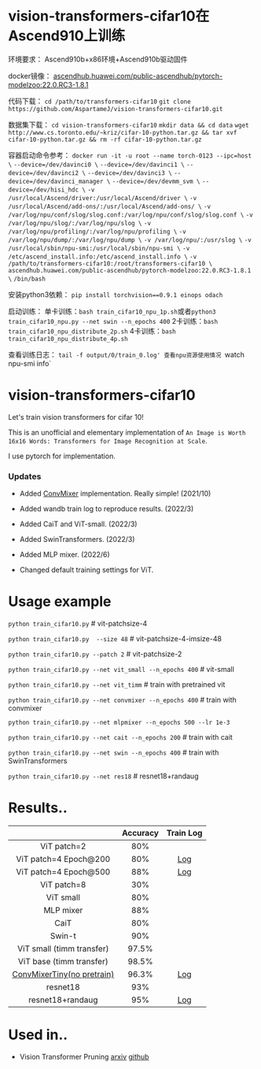 # vision-transformers-cifar10在Ascend910上训练
环境要求：
Ascend910b+x86环境+Ascend910b驱动固件

docker镜像：
[ascendhub.huawei.com/public-ascendhub/pytorch-modelzoo:22.0.RC3-1.8.1](https://ascendhub.huawei.com/public-ascendhub/pytorch-modelzoo:22.0.RC3-1.8.1#/detail/pytorch-modelzoo)

代码下载：
`cd /path/to/transformers-cifar10`
`git clone https://github.com/AspartameJ/vision-transformers-cifar10.git`

数据集下载：
`cd vision-transformers-cifar10`
`mkdir data && cd data`
`wget http://www.cs.toronto.edu/~kriz/cifar-10-python.tar.gz && tar xvf cifar-10-python.tar.gz && rm -rf cifar-10-python.tar.gz`

容器启动命令参考：
`docker run -it -u root --name torch-0123 --ipc=host \`
`--device=/dev/davinci0 \`
`--device=/dev/davinci1 \`
`--device=/dev/davinci2 \`
`--device=/dev/davinci3 \`
`--device=/dev/davinci_manager \`
`--device=/dev/devmm_svm \`
`--device=/dev/hisi_hdc \`
`-v /usr/local/Ascend/driver:/usr/local/Ascend/driver \`
`-v /usr/local/Ascend/add-ons/:/usr/local/Ascend/add-ons/ \`
`-v /var/log/npu/conf/slog/slog.conf:/var/log/npu/conf/slog/slog.conf \`
`-v /var/log/npu/slog/:/var/log/npu/slog \`
`-v /var/log/npu/profiling/:/var/log/npu/profiling \`
`-v /var/log/npu/dump/:/var/log/npu/dump \`
`-v /var/log/npu/:/usr/slog \`
`-v /usr/local/sbin/npu-smi:/usr/local/sbin/npu-smi \`
`-v /etc/ascend_install.info:/etc/ascend_install.info \`
`-v /path/to/transformers-cifar10:/root/transformers-cifar10 \`
`ascendhub.huawei.com/public-ascendhub/pytorch-modelzoo:22.0.RC3-1.8.1 \`
`/bin/bash`

安装python3依赖：
`pip install torchvision==0.9.1 einops odach`

启动训练：
单卡训练：`bash train_cifar10_npu_1p.sh`或者`python3 train_cifar10_npu.py --net swin --n_epochs 400`
2卡训练：`bash train_cifar10_npu_distribute_2p.sh`
4卡训练：`bash train_cifar10_npu_distribute_4p.sh`

查看训练日志：
`tail -f output/0/train_0.log'
查看npu资源使用情况
`watch npu-smi info`

# vision-transformers-cifar10
Let's train vision transformers for cifar 10! 

This is an unofficial and elementary implementation of `An Image is Worth 16x16 Words: Transformers for Image Recognition at Scale`.

I use pytorch for implementation.

### Updates
* Added [ConvMixer]((https://openreview.net/forum?id=TVHS5Y4dNvM)) implementation. Really simple! (2021/10)

* Added wandb train log to reproduce results. (2022/3)

* Added CaiT and ViT-small. (2022/3)

* Added SwinTransformers. (2022/3)

* Added MLP mixer. (2022/6)

* Changed default training settings for ViT.

# Usage example
`python train_cifar10.py` # vit-patchsize-4

`python train_cifar10.py  --size 48` # vit-patchsize-4-imsize-48

`python train_cifar10.py --patch 2` # vit-patchsize-2

`python train_cifar10.py --net vit_small --n_epochs 400` # vit-small

`python train_cifar10.py --net vit_timm` # train with pretrained vit

`python train_cifar10.py --net convmixer --n_epochs 400` # train with convmixer

`python train_cifar10.py --net mlpmixer --n_epochs 500 --lr 1e-3`

`python train_cifar10.py --net cait --n_epochs 200` # train with cait

`python train_cifar10.py --net swin --n_epochs 400` # train with SwinTransformers

`python train_cifar10.py --net res18` # resnet18+randaug

# Results..

|             | Accuracy | Train Log |
|:-----------:|:--------:|:--------:|
| ViT patch=2 |    80%    | |
| ViT patch=4 Epoch@200 |    80%   | [Log](https://wandb.ai/arutema47/cifar10-challange/reports/Untitled-Report--VmlldzoxNjU3MTU2?accessToken=3y3ib62e8b9ed2m2zb22dze8955fwuhljl5l4po1d5a3u9b7yzek1tz7a0d4i57r) |
| ViT patch=4 Epoch@500 |    88%   | [Log](https://wandb.ai/arutema47/cifar10-challange/reports/Untitled-Report--VmlldzoxNjU3MTU2?accessToken=3y3ib62e8b9ed2m2zb22dze8955fwuhljl5l4po1d5a3u9b7yzek1tz7a0d4i57r) |
| ViT patch=8 |    30%   | |
| ViT small  | 80% | |
| MLP mixer |    88%   | |
| CaiT  | 80% | |
| Swin-t  | 90% | |
| ViT small (timm transfer) | 97.5% | |
| ViT base (timm transfer) | 98.5% | |
| [ConvMixerTiny(no pretrain)](https://openreview.net/forum?id=TVHS5Y4dNvM) | 96.3% |[Log](https://wandb.ai/arutema47/cifar10-challange/reports/convmixer--VmlldzoyMjEyOTk1?accessToken=2w9nox10so11ixf7t0imdhxq1rf1ftgzyax4r9h896iekm2byfifz3b7hkv3klrt)|
|   resnet18  |  93%  | |
|   resnet18+randaug  |  95%  | [Log](https://wandb.ai/arutema47/cifar10-challange/reports/Untitled-Report--VmlldzoxNjU3MTYz?accessToken=968duvoqt6xq7ep75ob0yppkzbxd0q03gxy2apytryv04a84xvj8ysdfvdaakij2) |

# Used in..
* Vision Transformer Pruning [arxiv](https://arxiv.org/abs/2104.08500) [github](https://github.com/Cydia2018/ViT-cifar10-pruning)
